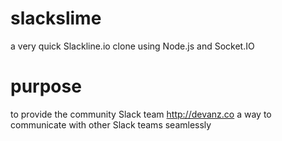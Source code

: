 # slackslime
a very quick Slackline.io clone using Node.js and Socket.IO

# purpose
to provide the community Slack team http://devanz.co a way to communicate with other Slack teams seamlessly
